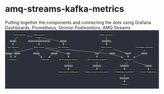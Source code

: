 # amq-streams-kafka-metrics
Putting together the components and connecting the dots using Grafana Dashboards, Prometheus, Strimizi Podmonitors, AMQ Streams
![image](component.png)
